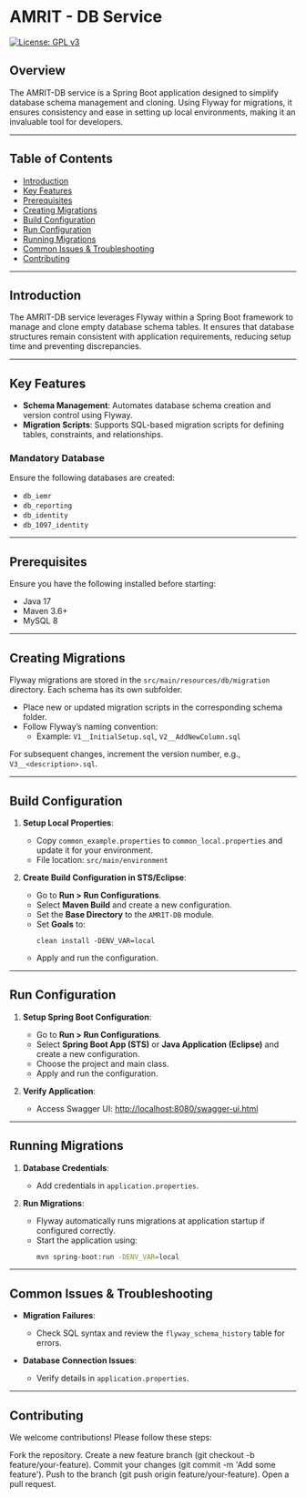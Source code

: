 # AMRIT - DB Service
[![License: GPL v3](https://img.shields.io/badge/License-GPLv3-blue.svg)](https://www.gnu.org/licenses/gpl-3.0)

## Overview  
The AMRIT-DB service is a Spring Boot application designed to simplify database schema management and cloning. Using Flyway for migrations, it ensures consistency and ease in setting up local environments, making it an invaluable tool for developers.

---

## Table of Contents  
- [Introduction](#introduction)  
- [Key Features](#key-features)  
- [Prerequisites](#prerequisites)  
- [Creating Migrations](#creating-migrations)  
- [Build Configuration](#build-configuration)  
- [Run Configuration](#run-configuration)  
- [Running Migrations](#running-migrations)  
- [Common Issues & Troubleshooting](#common-issues--troubleshooting)  
- [Contributing](#contributing)  

---

## Introduction  

The AMRIT-DB service leverages Flyway within a Spring Boot framework to manage and clone empty database schema tables. It ensures that database structures remain consistent with application requirements, reducing setup time and preventing discrepancies.  

---

## Key Features  

- **Schema Management**: Automates database schema creation and version control using Flyway.  
- **Migration Scripts**: Supports SQL-based migration scripts for defining tables, constraints, and relationships.  

### Mandatory Database  

Ensure the following databases are created:  

- `db_iemr`  
- `db_reporting`  
- `db_identity`  
- `db_1097_identity`  

---

## Prerequisites  

Ensure you have the following installed before starting:  

- Java 17  
- Maven 3.6+  
- MySQL 8  

---

## Creating Migrations  

Flyway migrations are stored in the `src/main/resources/db/migration` directory. Each schema has its own subfolder.  

- Place new or updated migration scripts in the corresponding schema folder.  
- Follow Flyway’s naming convention:  
  - Example: `V1__InitialSetup.sql`, `V2__AddNewColumn.sql`  

For subsequent changes, increment the version number, e.g., `V3__<description>.sql`.  

---

## Build Configuration  

1. **Setup Local Properties**:  
   - Copy `common_example.properties` to `common_local.properties` and update it for your environment.  
   - File location: `src/main/environment`  

2. **Create Build Configuration in STS/Eclipse**:  
   - Go to **Run > Run Configurations**.  
   - Select **Maven Build** and create a new configuration.  
   - Set the **Base Directory** to the `AMRIT-DB` module.  
   - Set **Goals** to:  
     ```
     clean install -DENV_VAR=local
     ```  
   - Apply and run the configuration.  

---

## Run Configuration  

1. **Setup Spring Boot Configuration**:  
   - Go to **Run > Run Configurations**.  
   - Select **Spring Boot App (STS)** or **Java Application (Eclipse)** and create a new configuration.  
   - Choose the project and main class.  
   - Apply and run the configuration.  

2. **Verify Application**:  
   - Access Swagger UI: [http://localhost:8080/swagger-ui.html](http://localhost:8080/swagger-ui.html)  

---

## Running Migrations  

1. **Database Credentials**:  
   - Add credentials in `application.properties`.  

2. **Run Migrations**:  
   - Flyway automatically runs migrations at application startup if configured correctly.  
   - Start the application using:  
     ```bash
     mvn spring-boot:run -DENV_VAR=local
     ```  

---

## Common Issues & Troubleshooting  

- **Migration Failures**:  
  - Check SQL syntax and review the `flyway_schema_history` table for errors.  

- **Database Connection Issues**:  
  - Verify details in `application.properties`.  

---

## Contributing  

We welcome contributions! Please follow these steps:

Fork the repository.
Create a new feature branch (git checkout -b feature/your-feature).
Commit your changes (git commit -m 'Add some feature').
Push to the branch (git push origin feature/your-feature).
Open a pull request.
